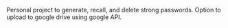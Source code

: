 Personal project to generate, recall, and delete strong passwords.
Option to upload to google drive using google API.

